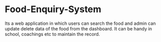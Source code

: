# Food-Enquiry-System
Its a web application in which users can search the food and admin can update delete data of the food from the dashboard.
It can be handy in school, coachings etc to maintain the record.
